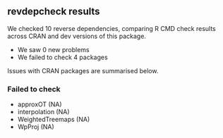 ## revdepcheck results

We checked 10 reverse dependencies, comparing R CMD check results across CRAN and dev versions of this package.

 * We saw 0 new problems
 * We failed to check 4 packages

Issues with CRAN packages are summarised below.

### Failed to check

* approxOT         (NA)
* interpolation    (NA)
* WeightedTreemaps (NA)
* WpProj           (NA)
